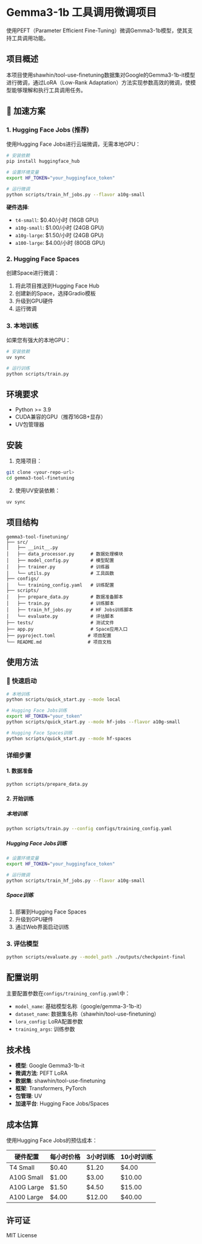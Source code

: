 # Gemma3-1b 工具调用微调项目

使用PEFT（Parameter Efficient Fine-Tuning）微调Gemma3-1b模型，使其支持工具调用功能。

## 项目概述

本项目使用shawhin/tool-use-finetuning数据集对Google的Gemma3-1b-it模型进行微调，通过LoRA（Low-Rank Adaptation）方法实现参数高效的微调，使模型能够理解和执行工具调用任务。

## 🚀 加速方案

### 1. Hugging Face Jobs (推荐)
使用Hugging Face Jobs进行云端微调，无需本地GPU：

```bash
# 安装依赖
pip install huggingface_hub

# 设置环境变量
export HF_TOKEN="your_huggingface_token"

# 运行微调
python scripts/train_hf_jobs.py --flavor a10g-small
```

**硬件选择**:
- `t4-small`: $0.40/小时 (16GB GPU)
- `a10g-small`: $1.00/小时 (24GB GPU) 
- `a10g-large`: $1.50/小时 (24GB GPU)
- `a100-large`: $4.00/小时 (80GB GPU)

### 2. Hugging Face Spaces
创建Space进行微调：

1. 将此项目推送到Hugging Face Hub
2. 创建新的Space，选择Gradio模板
3. 升级到GPU硬件
4. 运行微调

### 3. 本地训练
如果您有强大的本地GPU：

```bash
# 安装依赖
uv sync

# 运行训练
python scripts/train.py
```

## 环境要求

- Python >= 3.9
- CUDA兼容的GPU（推荐16GB+显存）
- UV包管理器

## 安装

1. 克隆项目：
```bash
git clone <your-repo-url>
cd gemma3-tool-finetuning
```

2. 使用UV安装依赖：
```bash
uv sync
```

## 项目结构

```
gemma3-tool-finetuning/
├── src/
│   ├── __init__.py
│   ├── data_processor.py      # 数据处理模块
│   ├── model_config.py        # 模型配置
│   ├── trainer.py             # 训练器
│   └── utils.py               # 工具函数
├── configs/
│   └── training_config.yaml   # 训练配置
├── scripts/
│   ├── prepare_data.py        # 数据准备脚本
│   ├── train.py               # 训练脚本
│   ├── train_hf_jobs.py       # HF Jobs训练脚本
│   └── evaluate.py            # 评估脚本
├── tests/                     # 测试文件
├── app.py                     # Space应用入口
├── pyproject.toml            # 项目配置
└── README.md                 # 项目文档
```

## 使用方法

### 🚀 快速启动

```bash
# 本地训练
python scripts/quick_start.py --mode local

# Hugging Face Jobs训练
export HF_TOKEN="your_token"
python scripts/quick_start.py --mode hf-jobs --flavor a10g-small

# Hugging Face Spaces训练
python scripts/quick_start.py --mode hf-spaces
```

### 详细步骤

#### 1. 数据准备

```bash
python scripts/prepare_data.py
```

#### 2. 开始训练

##### 本地训练
```bash
python scripts/train.py --config configs/training_config.yaml
```

##### Hugging Face Jobs训练
```bash
# 设置环境变量
export HF_TOKEN="your_huggingface_token"

# 运行微调
python scripts/train_hf_jobs.py --flavor a10g-small
```

##### Space训练
1. 部署到Hugging Face Spaces
2. 升级到GPU硬件
3. 通过Web界面启动训练

### 3. 评估模型

```bash
python scripts/evaluate.py --model_path ./outputs/checkpoint-final
```

## 配置说明

主要配置参数在`configs/training_config.yaml`中：

- `model_name`: 基础模型名称（google/gemma-3-1b-it）
- `dataset_name`: 数据集名称（shawhin/tool-use-finetuning）
- `lora_config`: LoRA配置参数
- `training_args`: 训练参数

## 技术栈

- **模型**: Google Gemma3-1b-it
- **微调方法**: PEFT LoRA
- **数据集**: shawhin/tool-use-finetuning
- **框架**: Transformers, PyTorch
- **包管理**: UV
- **加速平台**: Hugging Face Jobs/Spaces

## 成本估算

使用Hugging Face Jobs的预估成本：

| 硬件配置 | 每小时价格 | 3小时训练 | 10小时训练 |
|---------|-----------|-----------|------------|
| T4 Small | $0.40 | $1.20 | $4.00 |
| A10G Small | $1.00 | $3.00 | $10.00 |
| A10G Large | $1.50 | $4.50 | $15.00 |
| A100 Large | $4.00 | $12.00 | $40.00 |

## 许可证

MIT License
